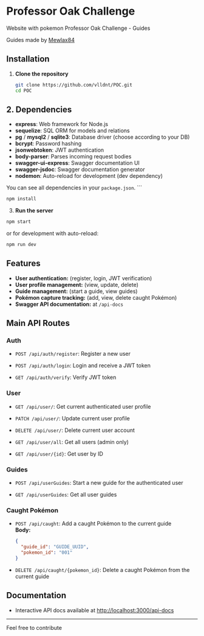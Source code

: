# Professor Oak Challenge
Website with pokemon Professor Oak Challenge - Guides

Guides made by [Mewlax84](https://www.reddit.com/r/ProfessorOak/comments/bj6yeh/professor_oak_challenge_guides/?show=original)

## Installation

1. **Clone the repository**
   ```sh
   git clone https://github.com/vlldnt/POC.git
   cd POC
   ```

## 2. Dependencies

- **express**: Web framework for Node.js
- **sequelize**: SQL ORM for models and relations
- **pg** / **mysql2** / **sqlite3**: Database driver (choose according to your DB)
- **bcrypt**: Password hashing
- **jsonwebtoken**: JWT authentication
- **body-parser**: Parses incoming request bodies
- **swagger-ui-express**: Swagger documentation UI
- **swagger-jsdoc**: Swagger documentation generator
- **nodemon**: Auto-reload for development (dev dependency)

You can see all dependencies in your `package.json`.
    ```

   ```sh
   npm install
   ```
3. **Run the server**
```sh
npm start
```
or for development with auto-reload:
```sh
npm run dev
```

## Features

- **User authentication:** (register, login, JWT verification)
- **User profile management:** (view, update, delete)
- **Guide management:** (start a guide, view guides)
- **Pokémon capture tracking:** (add, view, delete caught Pokémon)
- **Swagger API documentation:** at `/api-docs`

## Main API Routes

### Auth

- `POST /api/auth/register`: Register a new user

- `POST /api/auth/login`: Login and receive a JWT token

- `GET /api/auth/verify`: Verify JWT token

### User

- `GET /api/user/`: Get current authenticated user profile

- `PATCH /api/user/`: Update current user profile

- `DELETE /api/user/`: Delete current user account

- `GET /api/user/all`: Get all users (admin only)

- `GET /api/user/{id}`: Get user by ID

### Guides

- `POST /api/userGuides`: Start a new guide for the authenticated user

- `GET /api/userGuides`: Get all user guides

### Caught Pokémon

- `POST /api/caught`: Add a caught Pokémon to the current guide  
  **Body:**  
  ```json
  {
    "guide_id": "GUIDE_UUID",
    "pokemon_id": "001"
  }
  ```

- `DELETE /api/caught/{pokemon_id}`: Delete a caught Pokémon from the current guide

## Documentation

- Interactive API docs available at [http://localhost:3000/api-docs](http://localhost:3000/api-docs)

---

Feel free to contribute
